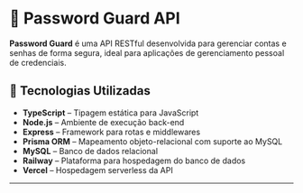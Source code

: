 # 🔐 Password Guard API

**Password Guard** é uma API RESTful desenvolvida para gerenciar contas e senhas de forma segura, ideal para aplicações de gerenciamento pessoal de credenciais.

## 🚀 Tecnologias Utilizadas

- **TypeScript** – Tipagem estática para JavaScript
- **Node.js** – Ambiente de execução back-end
- **Express** – Framework para rotas e middlewares
- **Prisma ORM** – Mapeamento objeto-relacional com suporte ao MySQL
- **MySQL** – Banco de dados relacional
- **Railway** – Plataforma para hospedagem do banco de dados
- **Vercel** – Hospedagem serverless da API

---


